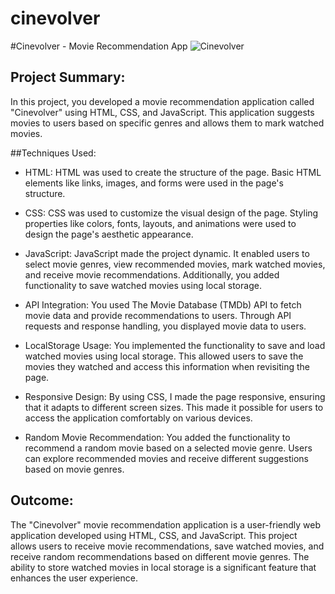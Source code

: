 # cinevolver
#Cinevolver - Movie Recommendation App
![Cinevolver](https://github.com/irfanbariss/cinevolver/assets/129832202/a76b6700-9d5d-4b20-8122-1c8f4b2971ba)

## Project Summary:

In this project, you developed a movie recommendation application called "Cinevolver" using HTML, CSS, and JavaScript. This application suggests movies to users based on specific genres and allows them to mark watched movies.

##Techniques Used:

- HTML: HTML was used to create the structure of the page. Basic HTML elements like links, images, and forms were used in the page's structure.

- CSS: CSS was used to customize the visual design of the page. Styling properties like colors, fonts, layouts, and animations were used to design the page's aesthetic appearance.

- JavaScript: JavaScript made the project dynamic. It enabled users to select movie genres, view recommended movies, mark watched movies, and receive movie recommendations. Additionally, you added functionality to save watched movies using local storage.

- API Integration: You used The Movie Database (TMDb) API to fetch movie data and provide recommendations to users. Through API requests and response handling, you displayed movie data to users.

- LocalStorage Usage: You implemented the functionality to save and load watched movies using local storage. This allowed users to save the movies they watched and access this information when revisiting the page.

- Responsive Design: By using CSS, I made the page responsive, ensuring that it adapts to different screen sizes. This made it possible for users to access the application comfortably on various devices.

- Random Movie Recommendation: You added the functionality to recommend a random movie based on a selected movie genre. Users can explore recommended movies and receive different suggestions based on movie genres.

## Outcome:

The "Cinevolver" movie recommendation application is a user-friendly web application developed using HTML, CSS, and JavaScript. This project allows users to receive movie recommendations, save watched movies, and receive random recommendations based on different movie genres. The ability to store watched movies in local storage is a significant feature that enhances the user experience.
